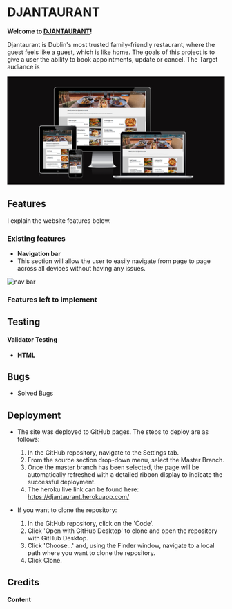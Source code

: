 # DJANTAURANT
  

**Welcome to [DJANTAURANT](https://djantaurant.herokuapp.com/)!**
  

Djantaurant is Dublin's most trusted family-friendly restaurant, where the guest feels like a guest, which is like home. The goals of this  project is to give a user the ability to book appointments, update or cancel. The Target audiance is 

![responsive_pic](/media/responsive.png)

## Features

I explain the website features below.

### **Existing features**
  

- **Navigation bar**
 - This section will allow the user to easily navigate from page to page across all devices without having any issues. 

  ![nav bar](/media)
 

### **Features left to implement**

## Testing



#### **Validator Testing**

- **HTML**


## Bugs
- Solved Bugs

## Deployment  

- The site was deployed to GitHub pages. The steps to deploy are as follows: 
  1. In the GitHub repository, navigate to the Settings tab.
  2. From the source section drop-down menu, select the Master Branch.
  3. Once the master branch has been selected, the page will be automatically refreshed with a detailed ribbon display to indicate the successful deployment.
  4. The heroku live link can be found here: https://djantaurant.herokuapp.com/

- If you want to clone the repository:
  1. In the GitHub repository, click on the 'Code'.
  2. Click 'Open with GitHub Desktop' to clone and open the repository with GitHub Desktop.
  3. Click 'Choose...' and, using the Finder window, navigate to a local path where you want to clone the repository. 
  4. Click Clone.  


## Credits

#### Content

